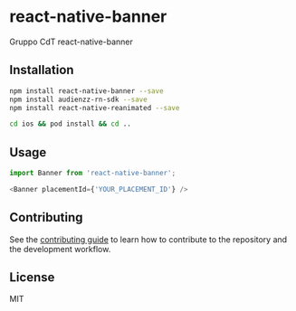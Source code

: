 # react-native-banner

Gruppo CdT react-native-banner

## Installation

```sh
npm install react-native-banner --save
npm install audienzz-rn-sdk --save
npm install react-native-reanimated --save

cd ios && pod install && cd ..
```

## Usage

```js
import Banner from 'react-native-banner';

<Banner placementId={'YOUR_PLACEMENT_ID'} />
```

## Contributing

See the [contributing guide](CONTRIBUTING.md) to learn how to contribute to the repository and the development workflow.

## License

MIT
